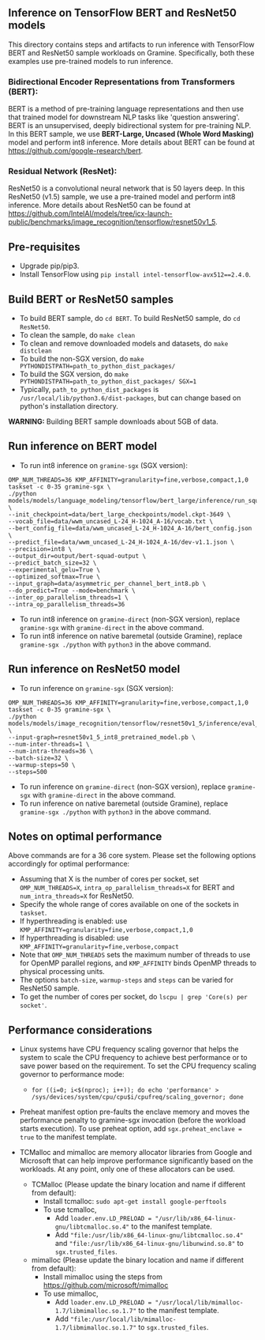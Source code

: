 ## Inference on TensorFlow BERT and ResNet50 models
This directory contains steps and artifacts to run inference with TensorFlow BERT and ResNet50
sample workloads on Gramine. Specifically, both these examples use pre-trained models to run
inference.

### Bidirectional Encoder Representations from Transformers (BERT):
BERT is a method of pre-training language representations and then use that trained model for
downstream NLP tasks like 'question answering'. BERT is an unsupervised, deeply bidirectional system
for pre-training NLP.
In this BERT sample, we use **BERT-Large, Uncased (Whole Word Masking)** model and perform int8
inference. More details about BERT can be found at https://github.com/google-research/bert.

### Residual Network (ResNet):
ResNet50 is a convolutional neural network that is 50 layers deep.
In this ResNet50 (v1.5) sample, we use a pre-trained model and perform int8 inference.
More details about ResNet50 can be found at https://github.com/IntelAI/models/tree/icx-launch-public/benchmarks/image_recognition/tensorflow/resnet50v1_5.

## Pre-requisites
- Upgrade pip/pip3.
- Install TensorFlow using ``pip install intel-tensorflow-avx512==2.4.0``.

## Build BERT or ResNet50 samples
- To build BERT sample, do ``cd BERT``. To build ResNet50 sample, do ``cd ResNet50``.
- To clean the sample, do ``make clean``
- To clean and remove downloaded models and datasets, do ``make distclean``
- To build the non-SGX version, do ``make PYTHONDISTPATH=path_to_python_dist_packages/``
- To build the SGX version, do ``make PYTHONDISTPATH=path_to_python_dist_packages/ SGX=1``
- Typically, ``path_to_python_dist_packages`` is ``/usr/local/lib/python3.6/dist-packages``, but can
change based on python's installation directory.

**WARNING:** Building BERT sample downloads about 5GB of data.

## Run inference on BERT model
- To run int8 inference on ``gramine-sgx`` (SGX version):
```
OMP_NUM_THREADS=36 KMP_AFFINITY=granularity=fine,verbose,compact,1,0 taskset -c 0-35 gramine-sgx \
./python models/models/language_modeling/tensorflow/bert_large/inference/run_squad.py \
--init_checkpoint=data/bert_large_checkpoints/model.ckpt-3649 \
--vocab_file=data/wwm_uncased_L-24_H-1024_A-16/vocab.txt \
--bert_config_file=data/wwm_uncased_L-24_H-1024_A-16/bert_config.json \
--predict_file=data/wwm_uncased_L-24_H-1024_A-16/dev-v1.1.json \
--precision=int8 \
--output_dir=output/bert-squad-output \
--predict_batch_size=32 \
--experimental_gelu=True \
--optimized_softmax=True \
--input_graph=data/asymmetric_per_channel_bert_int8.pb \
--do_predict=True --mode=benchmark \
--inter_op_parallelism_threads=1 \
--intra_op_parallelism_threads=36
```
- To run int8 inference on ``gramine-direct`` (non-SGX version), replace ``gramine-sgx`` with
``gramine-direct`` in the above command.
- To run int8 inference on native baremetal (outside Gramine), replace ``gramine-sgx ./python`` with
``python3`` in the above command.

## Run inference on ResNet50 model
- To run inference on ``gramine-sgx`` (SGX version):
```
OMP_NUM_THREADS=36 KMP_AFFINITY=granularity=fine,verbose,compact,1,0 taskset -c 0-35 gramine-sgx \
./python models/models/image_recognition/tensorflow/resnet50v1_5/inference/eval_image_classifier_inference.py \
--input-graph=resnet50v1_5_int8_pretrained_model.pb \
--num-inter-threads=1 \
--num-intra-threads=36 \
--batch-size=32 \
--warmup-steps=50 \
--steps=500
```
- To run inference on ``gramine-direct`` (non-SGX version), replace ``gramine-sgx`` with
``gramine-direct`` in the above command.
- To run inference on native baremetal (outside Gramine), replace ``gramine-sgx ./python`` with
``python3`` in the above command.

## Notes on optimal performance
Above commands are for a 36 core system. Please set the following options accordingly for optimal
performance:

- Assuming that X is the number of cores per socket, set `OMP_NUM_THREADS=X`,
  `intra_op_parallelism_threads=X` for BERT and `num_intra_threads=X` for ResNet50.
- Specify the whole range of cores available on one of the sockets in `taskset`.
- If hyperthreading is enabled: use ``KMP_AFFINITY=granularity=fine,verbose,compact,1,0``
- If hyperthreading is disabled: use ``KMP_AFFINITY=granularity=fine,verbose,compact``
- Note that `OMP_NUM_THREADS` sets the maximum number of threads to
  use for OpenMP parallel regions, and `KMP_AFFINITY` binds OpenMP threads
  to physical processing units.
- The options `batch-size`, `warmup-steps` and `steps` can be varied for ResNet50 sample.
- To get the number of cores per socket, do ``lscpu | grep 'Core(s) per socket'``.

## Performance considerations
- Linux systems have CPU frequency scaling governor that helps the system to scale the CPU frequency
to achieve best performance or to save power based on the requirement.
To set the CPU frequency scaling governor to performance mode:

  - ``for ((i=0; i<$(nproc); i++)); do echo 'performance' > /sys/devices/system/cpu/cpu$i/cpufreq/scaling_governor; done``

- Preheat manifest option pre-faults the enclave memory and moves the performance penalty to
gramine-sgx invocation (before the workload starts execution).
To use preheat option, add ``sgx.preheat_enclave = true`` to the manifest template.
- TCMalloc and mimalloc are memory allocator libraries from Google and Microsoft that can help
  improve performance significantly based on the workloads. At any point, only one of these
  allocators can be used.
  - TCMalloc (Please update the binary location and name if different from default):
    - Install tcmalloc: ``sudo apt-get install google-perftools``
    - To use tcmalloc,
        - Add ``loader.env.LD_PRELOAD = "/usr/lib/x86_64-linux-gnu/libtcmalloc.so.4"`` to the manifest template.
        - Add ``"file:/usr/lib/x86_64-linux-gnu/libtcmalloc.so.4"`` and ``"file:/usr/lib/x86_64-linux-gnu/libunwind.so.8"`` to ``sgx.trusted_files``.
  - mimalloc (Please update the binary location and name if different from default):
    - Install mimalloc using the steps from https://github.com/microsoft/mimalloc
    - To use mimalloc,
        - Add ``loader.env.LD_PRELOAD = "/usr/local/lib/mimalloc-1.7/libmimalloc.so.1.7"`` to the manifest template.
        - Add ``"file:/usr/local/lib/mimalloc-1.7/libmimalloc.so.1.7"`` to ``sgx.trusted_files``.
